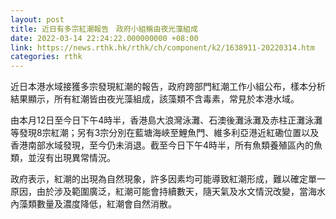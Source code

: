 ```yaml
---
layout: post
title: 近日有多宗紅潮報告　政府小組稱由夜光藻組成
date: 2022-03-14 22:24:22.000000000 +08:00
link: https://news.rthk.hk/rthk/ch/component/k2/1638911-20220314.htm
categories: rthk
---
```


近日本港水域接獲多宗發現紅潮的報告，政府跨部門紅潮工作小組公布，樣本分析結果顯示，所有紅潮皆由夜光藻組成，該藻類不含毒素，常見於本港水域。

由本月12日至今日下午4時半，香港島大浪灣泳灘、石澳後灘泳灘及赤柱正灘泳灘等發現8宗紅潮；另有3宗分別在藍塘海峽至鯉魚門、維多利亞港近紅磡位置以及香港南部水域發現，至今仍未消退。截至今日下午4時半，所有魚類養殖區內的魚類，並沒有出現異常情況。

政府表示，紅潮的出現為自然現象，許多因素均可能導致紅潮形成，難以確定單一原因，由於涉及範圍廣泛，紅潮可能會持續數天，隨天氣及水文情況改變，當海水內藻類數量及濃度降低，紅潮會自然消散。
